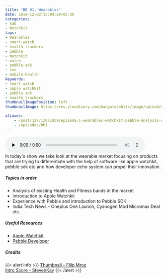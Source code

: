 ```yaml
---
title: "BB 01: Wearables"
date: 2014-12-02T15:04:20+05:30
categories:
- Sdk
- Watchkit
tags:
- Wearables
- smart-watch
- health-trackers
- pebble
- Watchkit
- watch
- pebble-sdk
- ios
- mobile-health
keywords:
- smart watch
- apple watchkit
- pebble sdk
- health trackers
thumbnailImagePosition: left
thumbnailImage: https://res.cloudinary.com/bangalorebits/image/upload/c_scale,f_auto,fl_progressive,h_1200,q_auto,w_800/v1517410308/bb-episode-assets/bb1-thumbnail.jpg

aliases:
    - /post/127713651939/episode-1-wearables-watchkit-pebble-analysis-of
    - /episodes/bb1
---
```

<audio controls="controls" controls style="width: 450px;" preload="none" id="audio_player"><source  src='http://bangalorebits.s3.amazonaws.com/2014/BB_E1_2014-49.mp3' type="audio/mp3">  </audio>
<BR>
In today's show we take look at the wearable market focusing on products that are trying to differentiate with the help of software like apple watchkit, pebble sdk etc and how developer echo system can propel their innovation.  
<!--more-->
##### Topics in order


- Analysis of existing Health and Fitness bands in the market
- Introduction to Apple Watchkit
- Experience with Pebble and introduction to Pebble SDK
- India Tech News - Oneplus One Launch, Cyanogen Mod Micromax Deal etc.

##### Useful Resources
  - [Apple Watchkit](https://developer.apple.com/watchos/)
  - [Pebble Developer](https://developer.pebble.com)

##### Credits

{{< alert info  >}}
  [Thumbnail - Filip Mroz](https://unsplash.com/@mroz) <BR>
  [Intro Score - StevenKay](https://plus.google.com/+StevenKay_Detachment)
{{< /alert >}}
